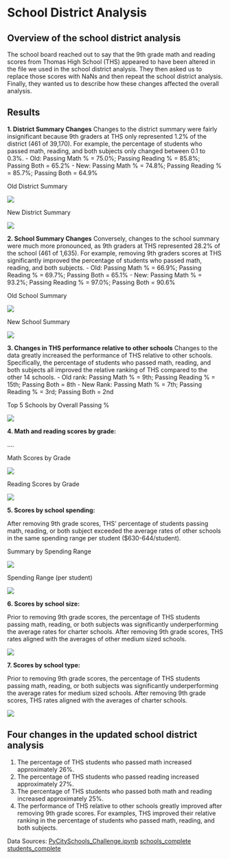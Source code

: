 # **School District Analysis**

## **Overview of the school district analysis**

The school board reached out to say that the 9th grade math and reading scores from Thomas High School (THS) appeared to have been altered in the file we used in the school district analysis. They then asked us to replace those scores with NaNs and then repeat the school district analysis. Finally, they wanted us to describe how these changes affected the overall analysis.

## **Results**

**1. District Summary Changes**
Changes to the district summary were fairly insignificant because 9th graders at THS only represented 1.2% of the district (461 of 39,170). For example, the percentage of students who passed math, reading, and both subjects only changed between 0.1 to 0.3%.
    - Old: Passing Math % = 75.0%; Passing Reading % = 85.8%; Passing Both = 65.2%
    - New: Passing Math % = 74.8%; Passing Reading % = 85.7%; Passing Both = 64.9%
    
   Old District Summary
   
   ![](Screenshots/Challenge%234_oldDistrictSummary.png)
    
   New District Summary
    
   ![](Screenshots/Challenge%234_newDistrictSummary.png)
    
  
**2. School Summary Changes**
Conversely, changes to the school summary were much more pronounced, as 9th graders at THS represented 28.2% of the school (461 of 1,635). For example, removing 9th graders scores at THS significantly improved the percentage of students who passed math, reading, and both subjects. 
    - Old: Passing Math % = 66.9%; Passing Reading % = 69.7%; Passing Both = 65.1%
    - New: Passing Math % = 93.2%; Passing Reading % = 97.0%; Passing Both = 90.6%
    
   Old School Summary
    
   ![](Screenshots/SchoolSummary_old.png)
    
   New School Summary
    
   ![](Screenshots/SchoolSummary_new.png)
    
**3. Changes in THS performance relative to other schools**
Changes to the data greatly increased the performance of THS relative to other schools. Specifically, the percentage of students who passed math, reading, and both subjects all improved the relative ranking of THS compared to the other 14 schools. 
    - Old rank: Passing Math % = 9th; Passing Reading % = 15th; Passing Both = 8th
    - New Rank: Passing Math % = 7th; Passing Reading % = 3rd; Passing Both = 2nd
    
   Top 5 Schools by Overall Passing %
    
   ![](Screenshots/Top5.png)

**4. Math and reading scores by grade:** 
  
....
    
   Math Scores by Grade
    
   ![](Screenshots/ByGrade_MAth.png)
    
   Reading Scores by Grade
    
   ![](Screenshots/ByGrade_Reading.png)
  
**5. Scores by school spending:**
  
After removing 9th grade scores, THS' percentage of students passing math, reading, or both subject exceeded the average rates of other schools in the same spending     range per student ($630-644/student).
    
   Summary by Spending Range
    
   ![](Screenshots/BySpending.png)
    
   Spending Range (per student)
    
   ![](Screenshots/SpendingRangePerStudent.png)
  
**6. Scores by school size:**

Prior to removing 9th grade scores, the percentage of THS students passing math, reading, or both subjects was significantly underperforming the average rates for charter schools. After removing 9th grade scores, THS rates aligned with the averages of other medium sized schools.
    
   ![](Screenshots/SchoolSize_Summary.png)
  
**7. Scores by school type:**

Prior to removing 9th grade scores, the percentage of THS students passing math, reading, or both subjects was significantly underperforming the average rates for medium sized schools. After removing 9th grade scores, THS rates aligned with the averages of charter schools.
    
   ![](Screenshots/SchoolType.png)

## **Four changes in the updated school district analysis**
1. The percentage of THS students who passed math increased approximately 26%.
2. The percentage of THS students who passed reading increased approximately 27%.
3. The percentage of THS students who passed both math and reading increased approximately 25%.
4. The performance of THS relative to other schools greatly improved after removing 9th grade scores. For examples, THS improved their relative ranking in the percentage of students who passed math, reading, and both subjects. 

Data Sources:
[PyCitySchools_Challenge.ipynb](PyCitySchools_Challenge.ipynb)
[schools_complete](schools_complete.csv)
[students_complete](students_complete.csv)

